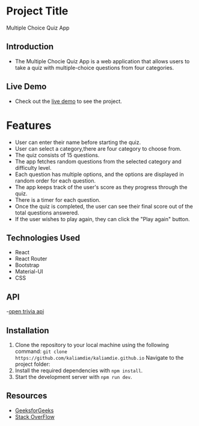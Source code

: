 # Project Title
Multiple Choice Quiz App
## Introduction
- The Multiple Chocie Quiz App is a web application that allows users to take a quiz with multiple-choice questions from four categories.
## Live Demo
- Check out the [live demo](https://quizapp-mod-2.netlify.app/) to see the project.
# Features
- User can enter their name before starting the quiz.
- User can select a category,there are four category to choose from.
- The quiz consists of 15 questions.
- The app fetches random questions from the selected category and difficulty level.
- Each question has multiple options, and the options are displayed in random order for each question.
- The app keeps track of the user's score as they progress through the quiz.
- There is a timer for each question.
- Once the quiz is completed, the user can see their final score out of the total questions answered.
- If the user wishes to play again, they can click the "Play again" button.
## Technologies Used
- React
- React Router
- Bootstrap
- Material-UI
- CSS
## API
-[open trivia api](https://opentdb.com/api_config.php)
## Installation
1. Clone the repository to your local machine using the following 
command: ```git clone https://github.com/kaliamdie/kaliamdie.github.io```
 Navigate to the project folder:
2. Install the required dependencies with `npm install`.
4. Start the development server with `npm run dev`.
## Resources
- [GeeksforGeeks](https://www.geeksforgeeks.org/)
- [Stack OverFlow](https://stackoverflow.com/)
  
  
